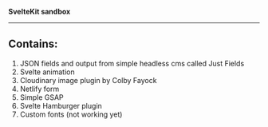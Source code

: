 
**SvelteKit sandbox**

---

## Contains:

1. JSON fields and output from simple headless cms called Just Fields
2. Svelte animation
3. Cloudinary image plugin by Colby Fayock
4. Netlify form
5. Simple GSAP 
6. Svelte Hamburger plugin
7. Custom fonts (not working yet)



